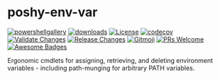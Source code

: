 # poshy-env-var

[![powershellgallery](https://img.shields.io/powershellgallery/v/poshy-env-var.svg)](https://www.powershellgallery.com/packages/poshy-env-var)
[![downloads](https://img.shields.io/powershellgallery/dt/poshy-env-var.svg)](https://www.powershellgallery.com/packages/poshy-env-var)
[![License](https://img.shields.io/github/license/pwshrc/poshy-env-var)](./LICENSE.txt)
[![codecov](https://codecov.io/gh/pwshrc/poshy-env-var/branch/main/graph/badge.svg)](https://codecov.io/gh/pwshrc/poshy-env-var)
[![Validate Changes](https://github.com/pwshrc/poshy-env-var/actions/workflows/validate.yml/badge.svg)](https://github.com/pwshrc/poshy-env-var/actions/workflows/validate.yml)
[![Release Changes](https://github.com/pwshrc/poshy-env-var/actions/workflows/release.yml/badge.svg)](https://github.com/pwshrc/poshy-env-var/actions/workflows/release.yml)
[![Gitmoji](https://img.shields.io/badge/gitmoji-%20😜%20😍-FFDD67.svg?style=flat-square)](https://gitmoji.carloscuesta.me/)
[![PRs Welcome](https://img.shields.io/badge/PRs-welcome-brightgreen.svg?style=flat-square)](http://makeapullrequest.com)
[![Awesome Badges](https://img.shields.io/badge/badges-awesome-green.svg)](https://github.com/Naereen/badges)

Ergonomic cmdlets for assigning, retrieving, and deleting environment variables - including path-munging for arbitrary PATH variables.